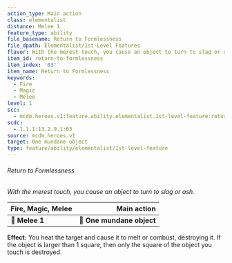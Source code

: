 ```yaml
---
action_type: Main action
class: elementalist
distance: Melee 1
feature_type: ability
file_basename: Return to Formlessness
file_dpath: Elementalist/1st-Level Features
flavor: With the merest touch, you cause an object to turn to slag or ash.
item_id: return-to-formlessness
item_index: '03'
item_name: Return to Formlessness
keywords:
  - Fire
  - Magic
  - Melee
level: 1
scc:
  - mcdm.heroes.v1:feature.ability.elementalist.1st-level-feature:return-to-formlessness
scdc:
  - 1.1.1:13.2.9.1:03
source: mcdm.heroes.v1
target: One mundane object
type: feature/ability/elementalist/1st-level-feature
---
```


###### Return to Formlessness

*With the merest touch, you cause an object to turn to slag or ash.*

| **Fire, Magic, Melee** |           **Main action** |
| ---------------------- | ------------------------: |
| **📏 Melee 1**         | **🎯 One mundane object** |

**Effect:** You heat the target and cause it to melt or combust, destroying it. If the object is larger than 1 square, then only the square of the object you touch is destroyed.

